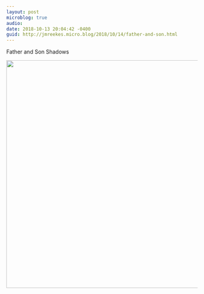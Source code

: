```yaml
---
layout: post
microblog: true
audio: 
date: 2018-10-13 20:04:42 -0400
guid: http://jmreekes.micro.blog/2018/10/14/father-and-son.html
---
```

Father and Son Shadows

<img src="http://www.jmreekes.com/uploads/2018/37783c4c84.jpg" width="600" height="600" />
